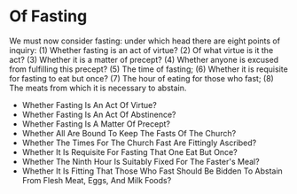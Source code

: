 # Of Fasting

We must now consider fasting: under which head there are eight points of inquiry:
(1) Whether fasting is an act of virtue?
(2) Of what virtue is it the act?
(3) Whether it is a matter of precept?
(4) Whether anyone is excused from fulfilling this precept?
(5) The time of fasting;
(6) Whether it is requisite for fasting to eat but once?
(7) The hour of eating for those who fast;
(8) The meats from which it is necessary to abstain.

* Whether Fasting Is An Act Of Virtue?
* Whether Fasting Is An Act Of Abstinence?
* Whether Fasting Is A Matter Of Precept?
* Whether All Are Bound To Keep The Fasts Of The Church?
* Whether The Times For The Church Fast Are Fittingly Ascribed?
* Whether It Is Requisite For Fasting That One Eat But Once?
* Whether The Ninth Hour Is Suitably Fixed For The Faster's Meal?
* Whether It Is Fitting That Those Who Fast Should Be Bidden To Abstain From Flesh Meat, Eggs, And Milk Foods?